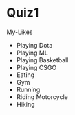 # Quiz1

My-Likes
- Playing Dota
- Playing ML
- Playing Basketball
- Playing CSGO
- Eating
- Gym
- Running
- Riding Motorcycle
- Hiking
